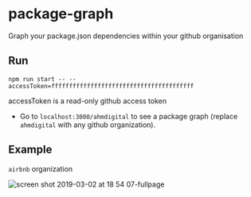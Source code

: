# package-graph
Graph your package.json dependencies within your github organisation

## Run

`npm run start -- --accessToken=ffffffffffffffffffffffffffffffffffffffff `

accessToken is a read-only github access token

- Go to `localhost:3000/ahmdigital` to see a package graph (replace `ahmdigital` with any github organization).

## Example

`airbnb` organization

![screen shot 2019-03-02 at 18 54 07-fullpage](https://user-images.githubusercontent.com/4197647/53679140-b36aa480-3d1c-11e9-9f52-5a79aa03b716.png)
